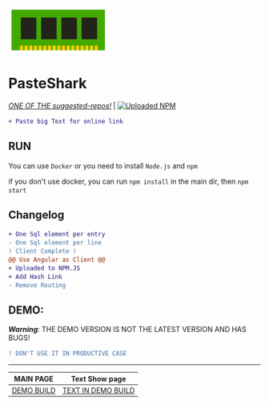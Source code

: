<img src="https://raw.githubusercontent.com/Sharkbyteprojects/SharkMon/master/static/icons/ram.svg" width="200">

# PasteShark
[*ONE OF THE suggested-repos!*](https://sharkbyteprojects.github.io/suggested-repos/) | [<img src="https://static.npmjs.com/7a7ffabbd910fc60161bc04f2cee4160.png" height="100" alt="Uploaded"> NPM](https://www.npmjs.com/package/mysqlpastesh)

```diff
+ Paste big Text for online link
```

## RUN
You can use `Docker` or you need to install `Node.js` and `npm`

if you don't use docker, you can run `npm install` in the main dir, then `npm start`

## Changelog
```diff
+ One Sql element per entry
- One Sql element per line
! Client Complete !
@@ Use Angular as Client @@
+ Uploaded to NPM.JS
+ Add Hash Link
- Remove Routing
```

## DEMO:
***Warning***: THE DEMO VERSION IS NOT THE LATEST VERSION AND HAS BUGS!

```diff
! DON'T USE IT IN PRODUCTIVE CASE
```

---

MAIN PAGE									| Text Show page
------------------------------------------- | --------------------------------------------------------------------------
[DEMO BUILD](https://pasteshark.glitch.me/)	| [TEXT IN DEMO BUILD](https://pasteshark.glitch.me#ecc84ac050b4001cf143eb1fc99efe9c)

